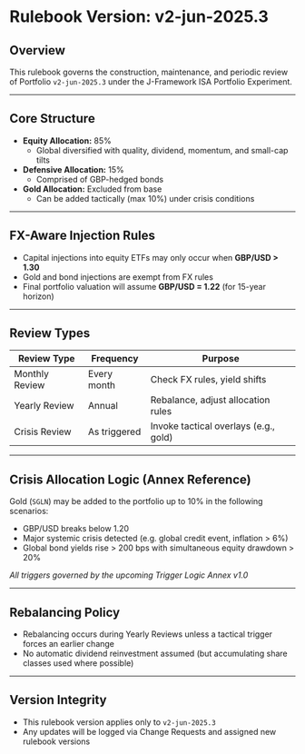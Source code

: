 # Rulebook Version: v2-jun-2025.3

## Overview

This rulebook governs the construction, maintenance, and periodic review of Portfolio `v2-jun-2025.3` under the J-Framework ISA Portfolio Experiment.

---

## Core Structure

- **Equity Allocation:** 85%
  - Global diversified with quality, dividend, momentum, and small-cap tilts
- **Defensive Allocation:** 15%
  - Comprised of GBP-hedged bonds
- **Gold Allocation:** Excluded from base
  - Can be added tactically (max 10%) under crisis conditions

---

## FX-Aware Injection Rules

- Capital injections into equity ETFs may only occur when **GBP/USD > 1.30**
- Gold and bond injections are exempt from FX rules
- Final portfolio valuation will assume **GBP/USD = 1.22** (for 15-year horizon)

---

## Review Types

| Review Type      | Frequency      | Purpose                              |
|------------------|----------------|--------------------------------------|
| Monthly Review   | Every month    | Check FX rules, yield shifts         |
| Yearly Review    | Annual         | Rebalance, adjust allocation rules   |
| Crisis Review    | As triggered   | Invoke tactical overlays (e.g., gold)|

---

## Crisis Allocation Logic (Annex Reference)

Gold (`SGLN`) may be added to the portfolio up to 10% in the following scenarios:

- GBP/USD breaks below 1.20
- Major systemic crisis detected (e.g. global credit event, inflation > 6%)
- Global bond yields rise > 200 bps with simultaneous equity drawdown > 20%

*All triggers governed by the upcoming Trigger Logic Annex v1.0*

---

## Rebalancing Policy

- Rebalancing occurs during Yearly Reviews unless a tactical trigger forces an earlier change
- No automatic dividend reinvestment assumed (but accumulating share classes used where possible)

---

## Version Integrity

- This rulebook version applies only to `v2-jun-2025.3`
- Any updates will be logged via Change Requests and assigned new rulebook versions
